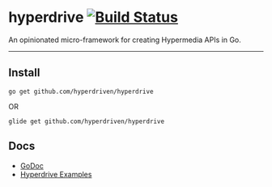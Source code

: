 # hyperdrive [![Build Status](https://travis-ci.org/hyperdriven/hyperdrive.svg?branch=master)](https://travis-ci.org/hyperdriven/hyperdrive)

An opinionated micro-framework for creating Hypermedia APIs in Go.

---

## Install

    go get github.com/hyperdriven/hyperdrive

OR

    glide get github.com/hyperdriven/hyperdrive


## Docs


  - [GoDoc]()
  - [Hyperdrive Examples](https://github.com/hyperdriven/hyperdrive)
